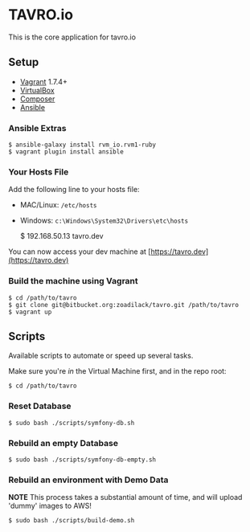 # TAVRO.io

This is the core application for tavro.io

## Setup

* [Vagrant](http://vagrantup.com/downloads) 1.7.4+
* [VirtualBox](https://www.virtualbox.org/wiki/Downloads)
* [Composer](https://getcomposer.org/doc/00-intro.md)
* [Ansible](http://docs.ansible.com/ansible/intro_installation.html)

### Ansible Extras

    $ ansible-galaxy install rvm_io.rvm1-ruby
    $ vagrant plugin install ansible

### Your Hosts File

Add the following line to your hosts file:

* MAC/Linux: `/etc/hosts`
* Windows: `c:\Windows\System32\Drivers\etc\hosts`

    $ 192.168.50.13      tavro.dev

You can now access your dev machine at [https://tavro.dev](https://tavro.dev)

### Build the machine using Vagrant

    $ cd /path/to/tavro
    $ git clone git@bitbucket.org:zoadilack/tavro.git /path/to/tavro
    $ vagrant up

## Scripts

Available scripts to automate or speed up several tasks.

Make sure you're *in* the Virtual Machine first, and in the repo root:

    $ cd /path/to/tavro
    
### Reset Database

    $ sudo bash ./scripts/symfony-db.sh
    
### Rebuild an empty Database

    $ sudo bash ./scripts/symfony-db-empty.sh
    
### Rebuild an environment with Demo Data

**NOTE** This process takes a substantial amount of time, and will upload 'dummy' images to AWS!

    $ sudo bash ./scripts/build-demo.sh